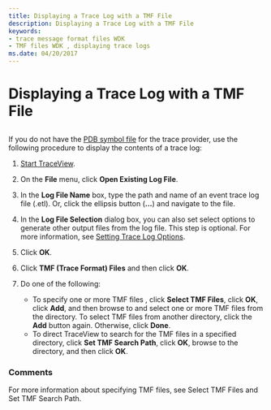 ```yaml
---
title: Displaying a Trace Log with a TMF File
description: Displaying a Trace Log with a TMF File
keywords:
- trace message format files WDK
- TMF files WDK , displaying trace logs
ms.date: 04/20/2017
---
```


# Displaying a Trace Log with a TMF File


## <span id="ddk_using_a_tmf_file_tools"></span><span id="DDK_USING_A_TMF_FILE_TOOLS"></span>


If you do not have the [PDB symbol file](pdb-symbol-files.md) for the trace provider, use the following procedure to display the contents of a trace log:

1.  [Start TraceView](starting-and-exiting-traceview.md).

2.  On the **File** menu, click **Open Existing Log File**.

3.  In the **Log File Name** box, type the path and name of an event trace log file (.etl). Or, click the ellipsis button (**...**) and navigate to the file.

4.  In the **Log File Selection** dialog box, you can also set select options to generate other output files from the log file. This step is optional. For more information, see [Setting Trace Log Options](setting-trace-log-options.md).

5.  Click **OK**.

6.  Click **TMF (Trace Format) Files** and then click **OK**.

7.  Do one of the following:
    -   To specify one or more TMF files , click **Select TMF Files**, click **OK**, click **Add**, and then browse to and select one or more TMF files from the directory. To select TMF files from another directory, click the **Add** button again. Otherwise, click **Done**.
    -   To direct TraceView to search for the TMF files in a specified directory, click **Set TMF Search Path**, click **OK**, browse to the directory, and then click **OK**.

### <span id="comments"></span><span id="COMMENTS"></span>Comments

For more information about specifying TMF files, see Select TMF Files and Set TMF Search Path.

